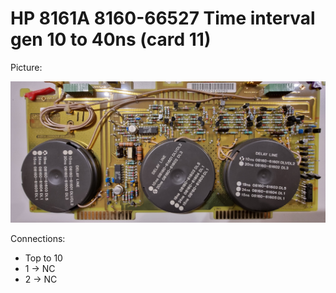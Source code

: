 # HP 8161A 8160-66527 Time interval gen 10 to 40ns (card 11)

Picture:

![](11-66527.jpg)

Connections:

- Top to 10
- 1 → NC
- 2 → NC
